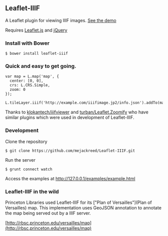 ## Leaflet-IIIF

A Leaflet plugin for viewing IIIF images. [See the demo](http://mejackreed.github.io/Leaflet-IIIF/examples/example.html)

Requires [Leaflet.js](http://leafletjs.com/) and [jQuery](http://jquery.com/)

### Install with Bower

```
$ bower install leaflet-iiif
```

### Quick and easy to get going.

```
var map = L.map('map', {
  center: [0, 0],
  crs: L.CRS.Simple,
  zoom: 0
});

L.tileLayer.iiif('http://example.com/iiifimage.jp2/info.json').addTo(map);
```

Thanks to [klokantech/iiifviewer](https://github.com/klokantech/iiifviewer) and [turban/Leaflet.Zoomify](https://github.com/turban/Leaflet.Zoomify) who have similar plugins which were used in development of Leaflet-IIIF.

### Development

Clone the repository

```
$ git clone https://github.com/mejackreed/Leaflet-IIIF.git
```

Run the server

```
$ grunt connect watch
```

Access the examples at http://127.0.0.1/examples/example.html

### Leaflet-IIIF in the wild

Princeton Libraries used Leaflet-IIIF for its ["Plan of Versailles"](Plan of Versailles) map. This implementation uses GeoJSON annotation to annotate the map being served out by a IIIF server.

[http://rbsc.princeton.edu/versailles/map](http://rbsc.princeton.edu/versailles/map)
